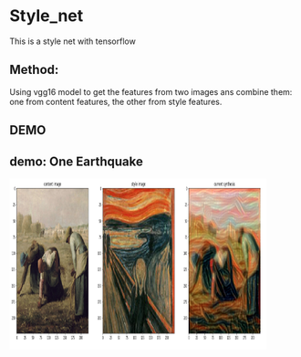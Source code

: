 # Style_net
This is a style net with tensorflow

## Method:
Using vgg16 model to get the features from two images ans combine them: one from content features, the other from style features.

## DEMO
## demo: One Earthquake
<img src="demo/demo1.png" width="450" height="300"/><br>


